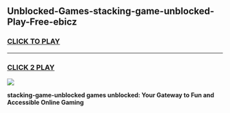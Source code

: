 
## Unblocked-Games-stacking-game-unblocked-Play-Free-ebicz
<h3>
<a href="https://premium76.site?title=stacking-game-unblocked&ref=23A">CLICK TO PLAY</a></h3>
<hr>

<h3>
<a href="https://premium76.site?title=stacking-game-unblocked&ref=23A">CLICK 2 PLAY</a>
  
</h3>

<a href="https://premium76.site?title=stacking-game-unblocked&ref=23A"><img src="https://clearcache.store/games.png"></a>


**stacking-game-unblocked games unblocked: Your Gateway to Fun and Accessible Online Gaming**
